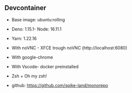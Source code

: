 ## Devcontainer

- Base image: ubuntu:rolling
- Deno: 1.15.1- Node: 16.11.1
- Yarn: 1.22.16
- With noVNC - XFCE trough noVNC (http://localhost:6080)
- With google-chrome
- With Vscode- docker preinstalled
- Zsh + Oh my zsh!

- github: https://github.com/spike-land/monorepo

